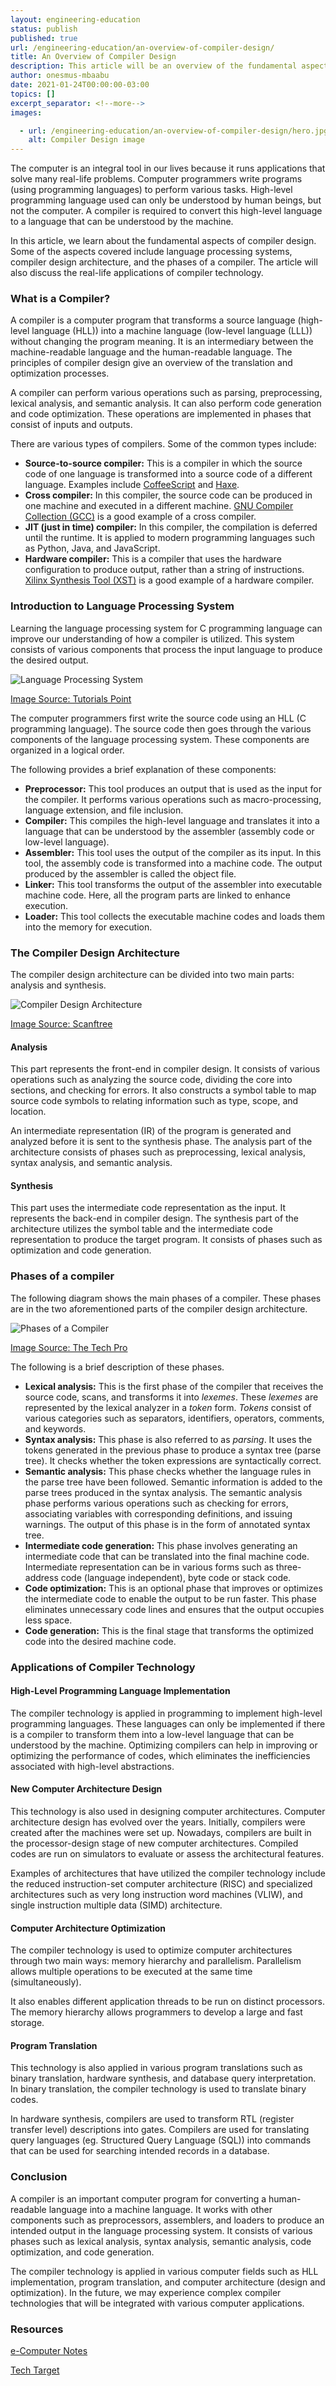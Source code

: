 ```yaml
---
layout: engineering-education
status: publish
published: true
url: /engineering-education/an-overview-of-compiler-design/
title: An Overview of Compiler Design
description: This article will be an overview of the fundamental aspects of Compiler Design such as the Phases of a Compiler and its real-life applications.
author: onesmus-mbaabu
date: 2021-01-24T00:00:00-03:00
topics: []
excerpt_separator: <!--more-->
images:

  - url: /engineering-education/an-overview-of-compiler-design/hero.jpg
    alt: Compiler Design image
---
```

The computer is an integral tool in our lives because it runs applications that solve many real-life problems. Computer programmers write programs (using programming languages) to perform various tasks. High-level programming language used can only be understood by human beings, but not the computer. A compiler is required to convert this high-level language to a language that can be understood by the machine. 
<!--more-->

In this article, we learn about the fundamental aspects of compiler design. Some of the aspects covered include language processing systems, compiler design architecture, and the phases of a compiler. The article will also discuss the real-life applications of compiler technology.

### What is a Compiler?
A compiler is a computer program that transforms a source language (high-level language (HLL)) into a machine language (low-level language (LLL)) without changing the program meaning. It is an intermediary between the machine-readable language and the human-readable language. The principles of compiler design give an overview of the translation and optimization processes. 

A compiler can perform various operations such as parsing, preprocessing, lexical analysis, and semantic analysis. It can also perform code generation and code optimization. These operations are implemented in phases that consist of inputs and outputs.

There are various types of compilers. Some of the common types include:
* **Source-to-source compiler:** This is a compiler in which the source code of one language is transformed into a source code of a different language. Examples include [CoffeeScript](https://en.wikipedia.org/wiki/CoffeeScript) and [Haxe](https://en.wikipedia.org/wiki/Haxe). 
* **Cross compiler:** In this compiler, the source code can be produced in one machine and executed in a different machine. [GNU Compiler Collection (GCC)](https://en.wikipedia.org/wiki/GNU_Compiler_Collection) is a good example of a cross compiler. 
* **JIT (just in time) compiler:** In this compiler, the compilation is deferred until the runtime. It is applied to modern programming languages such as Python, Java, and JavaScript. 
* **Hardware compiler:** This is a compiler that uses the hardware configuration to produce output, rather than a string of instructions. [Xilinx Synthesis Tool (XST)](https://www.xilinx.com/products/design-tools/xst.html) is a good example of a hardware compiler. 
  
### Introduction to Language Processing System 
Learning the language processing system for C programming language can improve our understanding of how a compiler is utilized. This system consists of various components that process the input language to produce the desired output. 

![Language Processing System](/engineering-education/an-overview-of-compiler-design/language-processing-system.jpg)

[Image Source: Tutorials Point](https://www.tutorialspoint.com/compiler_design/images/language_processing_system.jpg)

The computer programmers first write the source code using an HLL (C programming language). The source code then goes through the various components of the language processing system. These components are organized in a logical order. 

The following provides a brief explanation of these components:
* **Preprocessor:** This tool produces an output that is used as the input for the compiler. It performs various operations such as macro-processing, language extension, and file inclusion. 
* **Compiler:** This compiles the high-level language and translates it into a language that can be understood by the assembler (assembly code or low-level language). 
* **Assembler:** This tool uses the output of the compiler as its input. In this tool, the assembly code is transformed into a machine code. The output produced by the assembler is called the object file. 
* **Linker:** This tool transforms the output of the assembler into executable machine code. Here, all the program parts are linked to enhance execution.
* **Loader:** This tool collects the executable machine codes and loads them into the memory for execution. 

### The Compiler Design Architecture
The compiler design architecture can be divided into two main parts: analysis and synthesis. 

![Compiler Design Architecture](/engineering-education/an-overview-of-compiler-design/compiler-design-architecture.jpg)

[Image Source: Scanftree](https://scanftree.com/compiler-design/images/compiler_analysis_synthesis.jpg)

#### Analysis 
This part represents the front-end in compiler design. It consists of various operations such as analyzing the source code, dividing the core into sections, and checking for errors.  It also constructs a symbol table to map source code symbols to relating information such as type, scope, and location. 

An intermediate representation (IR) of the program is generated and analyzed before it is sent to the synthesis phase. The analysis part of the architecture consists of phases such as preprocessing, lexical analysis, syntax analysis, and semantic analysis. 

#### Synthesis 
This part uses the intermediate code representation as the input. It represents the back-end in compiler design. The synthesis part of the architecture utilizes the symbol table and the intermediate code representation to produce the target program. It consists of phases such as optimization and code generation.

### Phases of a compiler
The following diagram shows the main phases of a compiler. These phases are in the two aforementioned parts of the compiler design architecture. 

![Phases of a Compiler](/engineering-education/an-overview-of-compiler-design/phases-of-a-compiler.png)

[Image Source: The Tech Pro](http://www.kttpro.com/wp-content/uploads/2017/02/Compiler-1024x792.png)

The following is a brief description of these phases.

* **Lexical analysis:** This is the first phase of the compiler that receives the source code, scans, and transforms it into *lexemes*. These *lexemes* are represented by the lexical analyzer in a *token* form. *Tokens* consist of various categories such as separators, identifiers, operators, comments, and keywords. 
* **Syntax analysis:** This phase is also referred to as *parsing*. It uses the tokens generated in the previous phase to produce a syntax tree (parse tree). It checks whether the token expressions are syntactically correct. 
* **Semantic analysis:** This phase checks whether the language rules in the parse tree have been followed. Semantic information is added to the parse trees produced in the syntax analysis. The semantic analysis phase performs various operations such as checking for errors, associating variables with corresponding definitions, and issuing warnings. The output of this phase is in the form of annotated syntax tree. 
* **Intermediate code generation:** This phase involves generating an intermediate code that can be translated into the final machine code. Intermediate representation can be in various forms such as three-address code (language independent), byte code or stack code. 
* **Code optimization:** This is an optional phase that improves or optimizes the intermediate code to enable the output to be run faster. This phase eliminates unnecessary code lines and ensures that the output occupies less space. 
* **Code generation:** This is the final stage that transforms the optimized code into the desired machine code. 
  
### Applications of Compiler Technology

#### High-Level Programming Language Implementation
The compiler technology is applied in programming to implement high-level programming languages. These languages can only be implemented if there is a compiler to transform them into a low-level language that can be understood by the machine. Optimizing compilers can help in improving or optimizing the performance of codes, which eliminates the inefficiencies associated with high-level abstractions. 

#### New Computer Architecture Design
This technology is also used in designing computer architectures. Computer architecture design has evolved over the years. Initially, compilers were created after the machines were set up. Nowadays, compilers are built in the processor-design stage of new computer architectures. Compiled codes are run on simulators to evaluate or assess the architectural features. 

Examples of architectures that have utilized the compiler technology include the reduced instruction-set computer architecture (RISC) and specialized architectures such as very long instruction word machines (VLIW), and single instruction multiple data (SIMD) architecture.

#### Computer Architecture Optimization
The compiler technology is used to optimize computer architectures through two main ways: memory hierarchy and parallelism. Parallelism allows multiple operations to be executed at the same time (simultaneously). 

It also enables different application threads to be run on distinct processors. The memory hierarchy allows programmers to develop a large and fast storage. 

#### Program Translation
This technology is also applied in various program translations such as binary translation, hardware synthesis, and database query interpretation. In binary translation, the compiler technology is used to translate binary codes. 

In hardware synthesis, compilers are used to transform RTL (register transfer level) descriptions into gates. Compilers are used for translating query languages (eg. Structured Query Language (SQL)) into commands that can be used for searching intended records in a database. 

### Conclusion
A compiler is an important computer program for converting a human-readable language into a machine language. It works with other components such as preprocessors, assemblers, and loaders to produce an intended output in the language processing system. It consists of various phases such as lexical analysis, syntax analysis, semantic analysis, code optimization, and code generation. 

The compiler technology is applied in various computer fields such as HLL implementation, program translation, and computer architecture (design and optimization). In the future, we may experience complex compiler technologies that will be integrated with various computer applications. 

### Resources 

[e-Computer Notes](https://ecomputernotes.com/compiler-design/language-processing-system)

[Tech Target](https://whatis.techtarget.com/definition/compiler)

